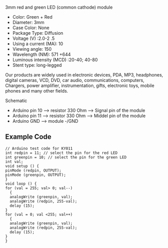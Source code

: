 3mm red and green LED (common cathode) module

+   Color: Green + Red
+   Diameter: 3mm
+   Case Color: None
+   Package Type: Diffusion
+   Voltage (V) :2.0-2 .5
+   Using a current (MA): 10
+   Viewing angle: 150
+   Wavelength (NM): 571 +644
+   Luminous intensity (MCD) :20-40; 40-80
+   Stent type: long-legged

Our products are widely used in electronic devices, PDA, MP3, headphones, digital cameras, VCD, DVD, car audio, communications, computers, Chargers, power amplifier, instrumentation, gifts, electronic toys, mobile phones and many other fields.

Schematic

+   Arduino pin 10 --> resistor 330 Ohm --> Signal pin of the module
+   Arduino pin 11 --> resistor 330 Ohm --> Middel pin of the module
+   Arduino GND --> module -/GND 

Example Code
-----

    // Arduino test code for KY011
    int redpin = 11; // select the pin for the red LED
    int greenpin = 10; // select the pin for the green LED
    int val;
    void setup () {
    pinMode (redpin, OUTPUT);
    pinMode (greenpin, OUTPUT);
    }
    void loop () {
    for (val = 255; val> 0; val--)
      {
      analogWrite (greenpin, val);
      analogWrite (redpin, 255-val);
      delay (15);
    }
    for (val = 0; val <255; val++)
      {
      analogWrite (greenpin, val);
      analogWrite (redpin, 255-val);
      delay (15);
    }  
    } 

